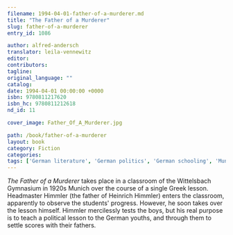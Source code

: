```yaml
---
filename: 1994-04-01-father-of-a-murderer.md
title: "The Father of a Murderer"
slug: father-of-a-murderer
entry_id: 1086

author: alfred-andersch
translator: leila-vennewitz
editor: 
contributors: 
tagline: 
original_language: ""
catalog: 
date: 1994-04-01 00:00:00 +0000 
isbn: 9780811217620
isbn_hc: 9780811212618
nd_id: 11

cover_image: Father_Of_A_Murderer.jpg

path: /book/father-of-a-murderer
layout: book
category: Fiction
categories: 
tags: ['German literature', 'German politics', 'German schooling', 'Munich in the 1920s']
---
```

*The Father of a Murderer* takes place in a classroom of the Wittelsbach Gymnasium in 1920s Munich over the course of a single Greek lesson. Headmaster Himmler (the father of Heinrich Himmler) enters the classroom, apparently to observe the students' progress. However, he soon takes over the lesson himself. Himmler mercilessly tests the boys, but his real purpose is to teach a political lesson to the German youths, and through them to settle scores with their fathers.





